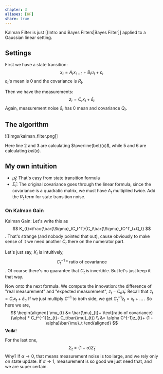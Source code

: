 ```yaml
---
chapter: 3
aliases: [KF]
share: true
---
```


Kalman Filter is just [[Intro and Bayes Filters|Bayes Filter]] applied to a Gaussian linear setting.

## Settings

First we have a state transition:
$$
x_{t}=A_{t}x_{t-1}+B_{t}u_{t}+\varepsilon_{t}
$$
$\varepsilon_t$'s mean is $0$ and the covariance is $R_t$.

Then we have the measurements:
$$
z_{t}= C_tx_{t} + \delta_t
$$
Again, measurement noise $\delta_t$ has $0$ mean and covariance $Q_t$.

## The algorithm

![[imgs/kalman_filter.png]]

Here line 2 and 3 are calculating $\overline{bel}(x)$, while 5 and 6 are calculating $bel(x)$. 
## My own intuition

- $\bar{\mu}_t$: That's easy from state transition formula
- $\bar{\Sigma}_t$: The original covariance goes through the linear formula, since the covariance is a quadratic matrix, we must have $A_t$ multiplied twice. Add the $R_t$ term for state transition noise.
### On Kalman Gain
Kalman Gain: Let's write this as 
$$
K_{t}=\frac{\bar{\Sigma}_tC_t^T}{C_t\bar{\Sigma}_tC^T_t+Q_t}
$$.  That's strange (and nobody pointed that out), cause obviously to make sense of it we need another $C_{t}$ there on the numerator part. 

Let's just say, $K_t$ is intuitively, $$C_t^{-1}* \text{ratio of covariance}$$. Of course there's no guarantee that $C_t$ is invertible. But let's just keep it that way.

Now onto the next formula. We compute the innovation: the difference of "real measurement" and "expected measurement", $z_{t}- C_{t}\hat{\mu}_t$.  Recall that $z_{t}= C_{t}x_{t} + \delta_t$. If we just multiply $C^{-1}$ to both side, we get $C_t^{-1}z_{t}= x_{t}+ ...$ . So here we are,
$$
\begin{aligned}
\mu_{t} &= \bar{\mu}_{t}+ \text{ratio of covariance}(\alpha) * C_t^{-1}(z_{t}- C_t\bar{\mu}_{t}) \\
&= \alpha C^{-1}z_{t}+ (1 - \alpha)\bar{\mu}_t
\end{aligned}
$$
**Voilà**!

For the last one,
$$
\Sigma_{t} = (1 - \alpha) \bar{\Sigma}_t
$$
Why? If $\alpha \rightarrow 0$, that means measurement noise is too large, and we rely only on state update. If $\alpha \rightarrow 1$, measurement is so good we just need that, and we are super certain.
